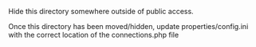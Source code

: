 Hide this directory somewhere outside of public access.

Once this directory has been moved/hidden, update properties/config.ini with the correct location of the connections.php file